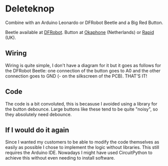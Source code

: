 # Deleteknop

Combine with an Arduino Leonardo or DFRobot Beetle and a Big Red Button.

Beetle available at [DFRobot](http://www.dfrobot.com/wiki/index.php/Beetle_SKU:DFR0282  "Beetle"). 
Button at [Okaphone](http://www.okaphone.com/artikel.asp?id=469347&id=469347 "button") (Netherlands) or [Rapid](https://www.rapidonline.com/hylec-1de-sp-21nr-ip66-red-palm-foot-switch-control-station-78-2113 "button") (UK).

## Wiring
Wiring is quite simple, I don't have a diagram for it but it goes as follows for the DFRobot Beetle: one connection of the button goes to A0 and the other connection goes to GND (- on the silkscreen of the PCB). THAT'S IT! 

## Code
The code is a bit convoluted, this is becasuse I avoided using a library for the button debounce. Large buttons like these tend to be quite "noisy", so they absolutely need debounce. 

## If I would do it again
Since I wanted my customers to be able to modify the code themselves as easily as possible I chose to implement the logic without libraries. This still requires the Arduino IDE. Nowadays I might have used CircuitPython to achieve this without even needing to install software.

